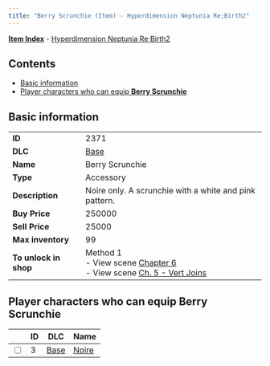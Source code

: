 ```yaml
---
title: "Berry Scrunchie (Item) - Hyperdimension Neptunia Re;Birth2"
---
```


[**Item Index**](/neptunia/rb2/item/index.html) - [Hyperdimension Neptunia Re;Birth2](/neptunia/rb2)

## Contents

- [Basic information](#basic-information)
- [Player characters who can equip **Berry Scrunchie**](#player-characters-who-can-equip-berry-scrunchie)

## Basic information

|   |   |
| -- | -- |
| **ID** | 2371 |
| **DLC** | [Base](/neptunia/rb2/dlc/0-base.html) |
| **Name** | Berry Scrunchie |
| **Type** | Accessory |
| **Description** | Noire only. A scrunchie with a white and pink pattern. |
| **Buy Price** | 250000 |
| **Sell Price** | 25000 |
| **Max inventory** | 99 |
| **To unlock in shop** | Method 1<br />- View scene [Chapter 6](/neptunia/rb2/scene/0-401-chapter-6.html)<br />- View scene [Ch. 5 - Vert Joins](/neptunia/rb2/scene/0-376-ch-5-vert-joins.html) |

## Player characters who can equip **Berry Scrunchie**

|    | ID | DLC | Name |
| -- | -- | --- | ---- |
| <input type="checkbox" id="rb2-player-0-3" class="trackbox" /> | 3 | [Base](/neptunia/rb2/dlc/0-base.html) | [Noire](/neptunia/rb2/player/0-3-noire.html) |